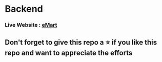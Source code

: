 # Backend

### Live Website : [eMart](https://shop-on-emart.herokuapp.com/)

## Don't forget to give this repo a ⭐ if you like this repo and want to appreciate the efforts

